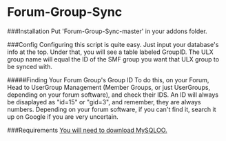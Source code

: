 Forum-Group-Sync
==============

###Installation
Put 'Forum-Group-Sync-master' in your addons folder.

###Config
Configuring this script is quite easy. Just input your database's info at the top. Under that, you will see a table labeled GroupID. The ULX group name will equal the ID of the SMF group you want that ULX group to be synced with.

#####Finding Your Forum Group's Group ID
To do this, on your Forum, Head to UserGroup Management (Member Groups, or just UserGroups, depending on your forum software), and check their IDS. An ID will always be disaplayed as "id=15" or "gid=3", and remember, they are always numbers. Depending on your forum software, if you can't find it, search it up on Google if you are very uncertain.

###Requirements
[You will need to download MySQLOO.](http://www.facepunch.com/showthread.php?t=1220537 "MySQLOO")
